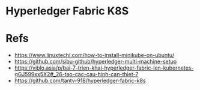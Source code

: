 # Hyperledger Fabric K8S



# Refs
* https://www.linuxtechi.com/how-to-install-minikube-on-ubuntu/
* https://github.com/sibu-github/hyperledger-multi-machine-setup
* https://viblo.asia/p/bai-7-trien-khai-hyperledger-fabric-len-kubernetes-gGJ599xx5X2#_26-tao-cac-cau-hinh-can-thiet-7
* https://github.com/tantv-918/hyperledger-fabric-k8s

